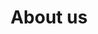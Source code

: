 ---
title: About us
description: We are building infrastructure for a more robust derivatives ecosystem in DeFi.
hero:
  heading: Valorem is a protocol for writing physically settled options.
  text_markdown: |
    We are building infrastructure for a more robust derivatives ecosystem in DeFi. Find out more about our partners and contributors below.
page_blocks:
  - _id: partners_all
    cards:
      - label: Partner
        logo_path: /assets/images/partners/ac.svg
        logo_alt: Alcibiades Capital logo
        url: https://alcibiades.capital
      - label: Partner
        logo_path: /assets/images/partners/harmony.png
        logo_alt: Harmony logo
        url: https://talk.harmony.one/t/valorem-options-flexible-derivatives-defi-primitive-for-harmony-blockchain/12733
      - label: Partner
        image_path: /assets/images/partners/amadeo.jpg
        image_alt: "Amadeo Brands’ profile picture"
        heading: Amadeo Brands
        subheading: "@amadeobrands"
        url: https://twitter.com/amadeobrands
      - label: Collaborator
        image_path: /assets/images/partners/felix.jpg
        image_alt: "Felix Hill’s profile picture"
        heading: Felix Hill
        subheading: "@blockchainbyt"
        url: https://twitter.com/BlockchainByt
      - label: Collaborator
        logo_path: /assets/images/partners/cultmethod.svg
        logo_alt: CultMethod logo
        url: https://cultmethod.com
  - _id: connect
    heading: Want to get involved?
    text_markdown: |
      Help us enable more efficient on-chain derivatives. Join our Discord server, get involved in the conversation, or make direct contributions to the project.
    links:
      - heading: Discord
        subheading: Join the conversation
        url: https://discord.gg/jRNGhTef57
      - heading: Twitter
        subheading: Keep up to date
        url: https://twitter.com/valoremxyz
      - heading: Github
        subheading: Build with us
        url: https://github.com/Alcibiades-Capital/valorem-options-contracts
  - _id: cta
    heading: App coming soon. In the meantime, join our Discord server to get early beta access to our testnet release.
    buttons:
      - text: Join Discord
        url: https://discord.gg/jRNGhTef57
---